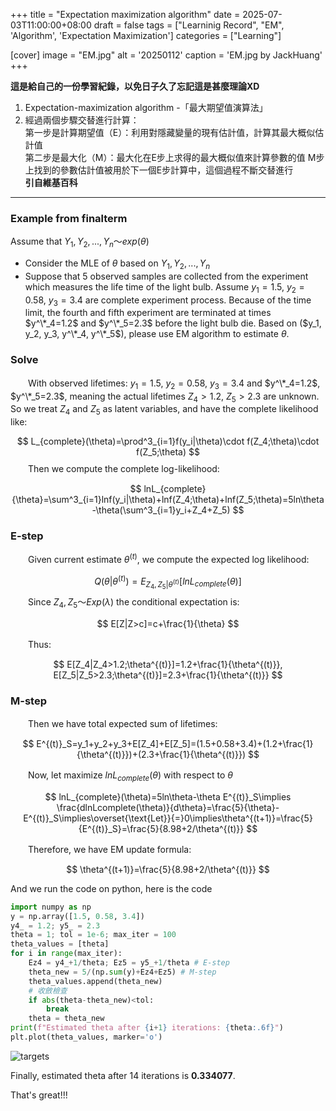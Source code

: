 +++
title = "Expectation maximization algorithm"
date = 2025-07-03T11:00:00+08:00
draft =  false
tags = ["Learninig Record", "EM", 'Algorithm', 'Expectation Maximization']
categories = ["Learning"]

[cover]
    image =  "EM.jpg"
    alt = '20250112'
    caption = 'EM.jpg by JackHuang'
+++

**這是給自己的一份學習紀錄，以免日子久了忘記這是甚麼理論XD**  
1. Expectation-maximization algorithm -「最大期望值演算法」  
2. 經過兩個步驟交替進行計算：  
第一步是計算期望值（E）：利用對隱藏變量的現有估計值，計算其最大概似估計值  
第二步是最大化（M）：最大化在E步上求得的最大概似值來計算參數的值
M步上找到的參數估計值被用於下一個E步計算中，這個過程不斷交替進行  
**引自維基百科**
---
### Example from finalterm
Assume that $Y_1, Y_2, ..., Y_n ～ exp(\theta)$
- Consider the MLE of $\theta$ based on $Y_1, Y_2, ..., Y_n$
- Suppose that 5 observed samples are collected from the experiment which measures the life time of the light bulb. Assume $y_1=1.5$, $y_2=0.58$,  $y_3=3.4$ are complete experiment process. Because of the time limit, the fourth and fifth experiment are terminated at times $y^\*_4=1.2$ and $y^\*_5=2.3$ before the light bulb die.
Based on ($y_1, y_2, y_3, y^\*_4, y^\*_5$), please use EM algorithm to estimate $\theta$.

### Solve

　　With observed lifetimes: $y_1=1.5$, $y_2=0.58$, $y_3=3.4$ and  $y^\*_4=1.2$, $y^\*_5=2.3$, meaning the actual lifetimes $Z_4>1.2$, $Z_5>2.3$ are unknown. So we treat $Z_4$ and $Z_5$ as latent variables, and have the complete likelihood like:

$$
L_{complete}(\theta)=\prod^3_{i=1}f(y_i|\theta)\cdot f(Z_4;\theta)\cdot f(Z_5;\theta)
$$
　　Then we compute the complete log-likelihood:

$$
lnL_{complete}{\theta}=\sum^3_{i=1}lnf(y_i|\theta)+lnf(Z_4;\theta)+lnf(Z_5;\theta)=5ln\theta-\theta(\sum^3_{i=1}y_i+Z_4+Z_5)
$$

### E-step
　　Given current estimate $\theta^{(t)}$, we compute the expected log likelihood:

$$
Q(\theta|\theta^{(t)})=E_{Z_4, Z_5|\theta^{(t)}}[lnL_{complete}(\theta)]
$$
　　Since $Z_4, Z_5～Exp(\lambda)$ the conditional expectation is:

$$
E[Z|Z>c]=c+\frac{1}{\theta}
$$

　　Thus:

$$
E[Z_4|Z_4>1.2;\theta^{(t)}]=1.2+\frac{1}{\theta^{(t)}}, E[Z_5|Z_5>2.3;\theta^{(t)}]=2.3+\frac{1}{\theta^{(t)}}
$$

### M-step
　　Then we have total expected sum of lifetimes:

$$
E^{(t)}_S=y_1+y_2+y_3+E[Z_4]+E[Z_5]=(1.5+0.58+3.4)+(1.2+\frac{1}{\theta^{(t)}})+(2.3+\frac{1}{\theta^{(t)}})
$$

　　Now, let maximize $lnL_{complete}(\theta)$ with respect to $\theta$

$$
lnL_{complete}(\theta)=5ln\theta-\theta E^{(t)}_S\implies \frac{dlnLcomplete(\theta)}{d\theta}=\frac{5}{\theta}-E^{(t)}_S\implies\overset{\text{Let}}{=}0\implies\theta^{(t+1)}=\frac{5}{E^{(t)}_S}=\frac{5}{8.98+2/\theta^{(t)}}
$$

　　Therefore, we have EM update formula:

$$
\theta^{(t+1)}=\frac{5}{8.98+2/\theta^{(t)}}
$$

And we run the code on python, here is the code
```python
import numpy as np
y = np.array([1.5, 0.58, 3.4])
y4_ = 1.2; y5_ = 2.3
theta = 1; tol = 1e-6; max_iter = 100
theta_values = [theta]
for i in range(max_iter):
    Ez4 = y4_+1/theta; Ez5 = y5_+1/theta # E-step
    theta_new = 5/(np.sum(y)+Ez4+Ez5) # M-step
    theta_values.append(theta_new)
    # 收斂檢查
    if abs(theta-theta_new)<tol:
        break
    theta = theta_new
print(f"Estimated theta after {i+1} iterations: {theta:.6f}")
plt.plot(theta_values, marker='o')
```
![targets](/images/EM.png)

Finally, estimated theta after 14 iterations is **0.334077**.

That's great!!!